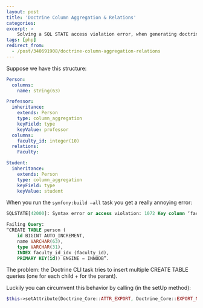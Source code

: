 ```yaml
---
layout: post
title: 'Doctrine Column Aggregation & Relations'
categories: 
excerpt: >
    Solving a SQL STATE access violation error, when generating doctrine table structures.
tags: [php]
redirect_from: 
  - /post/340691908/doctrine-column-aggregation-relations    
---
```


Suppose we have this structure:

```yaml
Person:
  columns:
    name: string(63)

Professor:
  inheritance:
    extends: Person
    type: column_aggregation
    keyField: type
    keyValue: professor
  columns:
    faculty_id: integer(10)
  relations:
    Faculty:

Student:
  inheritance:
    extends: Person
    type: column_aggregation
    keyField: type
    keyValue: student
```

When you run the `symfony:build —all` task you get a really annoying error:
```sql
SQLSTATE[42000]: Syntax error or access violation: 1072 Key column ‘faculty_id’ doesn’t exist in table. 

Failing Query: 
“CREATE TABLE person (
    id BIGINT AUTO_INCREMENT, 
    name VARCHAR(63), 
    type VARCHAR(31), 
    INDEX faculty_id_idx (faculty_id), 
    PRIMARY KEY(id)) ENGINE = INNODB”.
```

The problem: the Doctrine CLI task tries to insert multiple CREATE TABLE queries (one for each child + for the parant).

Luckily you can circumvent this behavior by calling (in the setUp method):
```php
$this->setAttribute(Doctrine_Core::ATTR_EXPORT, Doctrine_Core::EXPORT_NONE);
```